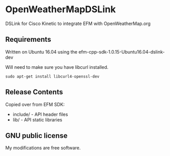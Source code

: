 # OpenWeatherMapDSLink
DSLink for Cisco Kinetic to integrate EFM with OpenWeatherMap.org

## Requirements

Written on Ubuntu 16.04 using the efm-cpp-sdk-1.0.15-Ubuntu16.04-dslink-dev

Will need to make sure you have libcurl installed.

```
sudo apt-get install libcurl4-openssl-dev
```
## Release Contents
Copied over from EFM SDK: 
* include/ - API header files
* lib/ - API static libraries

## GNU public license
My modifications are free software.
